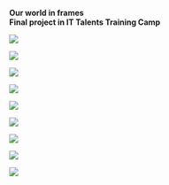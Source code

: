 <b>Our world in frames</b> <br>
<b>Final project in IT Talents Training Camp </b>

<img src="http://i.imgur.com/GqnDL4g.png"></img>

<img src="http://i.imgur.com/7EOc4oV.jpg"></img>

<img src="http://i.imgur.com/EF4fhXb.jpg"></img>

<img src="http://i.imgur.com/oPiEaxe.jpg"></img>

<img src="http://i.imgur.com/so7om1p.png"></img>

<img src="http://i.imgur.com/ZIXAIV5.png"></img>

<img src="http://i.imgur.com/em2VNli.png"></img>

<img src="http://i.imgur.com/KGuTOdO.png"></img>

<img src="http://i.imgur.com/3IOEOKL.jpg"></img>
